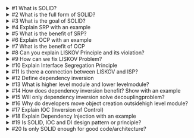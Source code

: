 <details>

<summary>
#1 What is SOLID?
</summary>

<br/>

> Represents principles that help developers create more maintainable, flexible, and scalable software by promoting modularity and reducing code complexity. 

</details>

<details>

<summary>
#2 What is the full form of SOLID?
</summary>

<br/>

> SOLID represents 5 design principles:
>> S: Single Responsibility Principle
>>
>> O: Open Close Principle
>> 
>> L: LISKOV Substitution Principle
>> 
>> I: Interface Segregation Principle
>> 
>> D: Dependency Inversion

</details>

<details>

<summary>
#3 What is the goal of SOLID?
</summary>

<br/>

> To minimize dependencies thus making code easy to understand, maintain and extend.
> 
> To minimize impact of a code change

</details>

<details>

<summary>
#4 Explain SRP with an example
</summary>

<br/>

> A class should have only one purpose and everything inside it should all be related.
> 
> Example: Car class should not be responsible for anything about Sales so we can create a separate class about sales.

</details>

<details>

<summary>
#5 What is the benefit of SRP?
</summary>

<br/>

> Creates modular and focused classes which improves the quality of code.

</details>

<details>

<summary>
#6 Explain OCP with an example
</summary>

<br/>

> A class should be open for extension and closed for modification.

</details>

<details>

<summary>
#7 What is the benefit of OCP
</summary>

<br/>

> Minimize impact and less regression.
> 
> By extending class, you can use the new class in areas that it's only needed.

</details>

<details>

<summary>
#8 Can you explain LISKOV Principle and its violation?
</summary>

<br/>

> Liskov principle says that child class should be able to substitute the parent class seamlessly during object polymorphism.
> 
> In inheritance, child class cannot remove methods of the parent. If child class do not implement any parent method, this is where the violation lies.
> 
> Liskov problems stems when requirements are not fully understood. 

</details>

<details>

<summary>
#9 How can we fix LISKOV Problem?
</summary>

<br/>

> Refactoring

</details>

<details>

<summary>
#10 Explain Interface Segregation Principle
</summary>

<br/>

> Code/clients should not be forced to implement methods they do not need.

</details>

<details>

<summary>
#11 Is there a connection between LISKOV and ISP?
</summary>

<br/>

> Yes and no. Yes but very thin line. No because it deals with two different issues.
> 
> Liskov is more related to inheritance where we have grouped class in a wrong family due to which the child class is forced to implement methods it should not.
> 
> ISP is more broad and deals with interfaces. Clients which consumes the classes, when classes are forced to implement interface methods or when classes are put in wrong family.

</details>

<details>

<summary>
#12 Define dependency inversion
</summary>

<br/>

> Higher level modules should not depend on lower level modules and both should depend on abstraction.
> 
> If a higher level module is dependent on a lower level module -- it creates tight coupling. Any change in the lower module will impact the higher module.

</details>

<details>

<summary>
#13 What is higher level module and lower levelmodule?
</summary>

<br/>

> Module that calls the other module is termed as higher level module
> 
> The module which gets consumed is termed as lower level module

</details>

<details>

<summary>
#14 How does dependency inversion benefit? Show with an example
</summary>

<br/>

> Any change in lower level module impacts the higher module
> 
> Example: use an interface rather than using concrete classes

</details>

<details>

<summary>
#15 Will only dependency inversion solve decouplingproblem?
</summary>

<br/>

> No, we still need to move the object creation process outside the higher level module

</details>

<details>

<summary>
#16 Why do developers move object creation outsidehigh level module?
</summary>

<br/>

> To prevent tight coupling.

</details>

<details>

<summary>
#17 Explain IOC (Inversion of Control)
</summary>

<br/>

> We invert the object creation control outside the higher module. Just focus on what is the responsibility of the class which is connected to SRP as well.

</details>

<details>

<summary>
#18 Explain Dependency Injection with an example
</summary>

<br/>

> Dependency injection is a process where we inject dependent object from the outside.
> 
> Combination of dependency inversion and dependency injection resolves tight coupling
> 
> Example:
> 
```public class Product : ProductBase {      private IDiscount discount = null;      Public Product(IDiscount _discount)      {           discount = _discount;      } } Client: Static void Main(string[] args) {      var product1 = new Product(new Discount()) }```

</details>

<details>

<summary>
#19 Is SOLID, IOC and DI design pattern or principle?
</summary>

<br/>

> SOLID is a principle
> 
> IOC is a principle
> 
> Dependency Injection is a technique

</details>

<details>

<summary>
#20 Is only SOLID enough for good code/architecture?
</summary>

<br/>

> No

</details>
